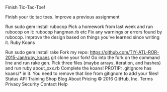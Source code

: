 Finish Tic-Tac-Toe!

Finish your tic tac toes.
Improve a previous assignment

Run sudo gem install rubocop
Pick a homework from last week and run rubocop on it: rubocop hangman.rb etc
Fix any warnings or errors found by rubocop.
Improve the design based on things you've learned since writing it.
Ruby Koans

Run sudo gem install rake
Fork my repo: https://github.com/TIY-ATL-ROR-2015-Jan/ruby_koans
git clone your fork!
Go into the fork on the command line and run rake gen.
Pick three files (maybe arrays, iteration, and hashes) and run ruby about_xxx.rb
Complete the koans!
PROTIP: .gitignore has koans/* in it. You need to remove that line from gitignore to add your files!
Status API Training Shop Blog About Pricing
© 2016 GitHub, Inc. Terms Privacy Security Contact Help
